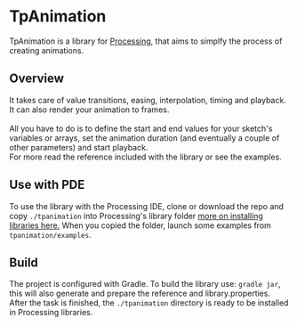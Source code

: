# TpAnimation
TpAnimation is a library for <a href="https://processing.org/">Processing</a>,
that aims to simplfy the process of creating animations.

## Overview
It takes care of value transitions, easing, interpolation, timing and playback.
It can also render your animation to frames.<br><br>
All you have to do is to define the start and end values for your sketch's variables or arrays,
set the animation duration (and eventually a couple of other parameters) and start playback.<br>
For more read the reference included with the library or see the examples.

## Use with PDE
To use the library with the Processing IDE, clone or download the repo and copy `./tpanimation`
into Processing's library folder
<a href="https://github.com/processing/processing/wiki/How-to-Install-a-Contributed-Library">more on installing libraries here.</a>
When you copied the folder, launch some examples from `tpanimation/examples`.

## Build
The project is configured with Gradle. To build the library use:
`gradle jar`, this will also generate and prepare the reference and library.properties.
After the task is finished, the `./tpanimation` directory is ready to be installed in Processing libraries.



